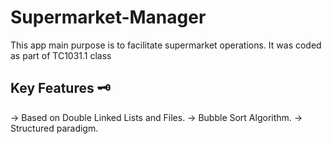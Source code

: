 # Supermarket-Manager
This app main purpose is to facilitate supermarket operations.
It was coded as part of TC1031.1 class

## Key Features 🗝 
-> Based on Double Linked Lists and Files.
-> Bubble Sort Algorithm.
-> Structured paradigm.

